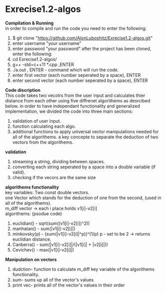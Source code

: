 # Exrecise1.2-algos
 
**Compilation & Running**  
in order to compile and run the code you need to enter the following:
1. $ git clone "https://github.com/AlonLuboshitz/Exrecise1.2-algos.git"
2. enter username "your username"
3. enter password "your password"
after the project has been cloned, enter the following:
4. cd Exrecise1.2-algos/
5. g++ -std=c++11 *.cpp ,ENTER
6. ./a.out , ENTER - command which will run the code.
7. enter first vector (each number seperated by a space), ENTER
8. enter second vector (each number seperated by a space), ENTER


**Code discription**  
This code takes two vecotrs from the user input and calculates thier distance from each other using five diffrenet algorithems as desrcibed below.
in order to have independant functionality and generalized implementation, we divided the code into three main sections:  
1. validation of user input.
2. function calculating each algo.
3. additional functions to apply universal vector manipulations needed for all of the algorithems.
a key concepte to separate the deduction of two vectors from the algorithems.

**validation**  
1. streaming a string, dividing between spaces.  
2. converting each string seperated by a space into a double variable (if valid).  
3. checking if the vecors are the same size  
                
**algorithems functionality**  
key variables: Two const double vectors.   
               one Vector which stands for the deduction of one from the second, (used in all of the algorithems).   
               m_diff vector -> each i place holds v1[i]-v2[i]   
algorithems: (psodue code)
1. euclidian() - sqrt(sum((v1[i]-v2[i])^2))
2. manhatan() - sum(|v1[i]-v2[i]|)
3. minkovsky(p) - (sum(|v1[i]-v2[i]|^p))^(1/p)
              p - set to be 2 -> returns euclidian distance.
4. Canberra() - sum(|v1[i]-v2[i]|/(|v1[i]| + |v2[i]|))
5. Cevichev() - max(|v1[i]-v2[i]|)

**Manipulation on vectors**  
1. dudction- function to calculate m_diff key variable of the algorithems functionality.
2. sum- sums up all of the vector's values
3. print vec- prints all of the vector's values in their order





